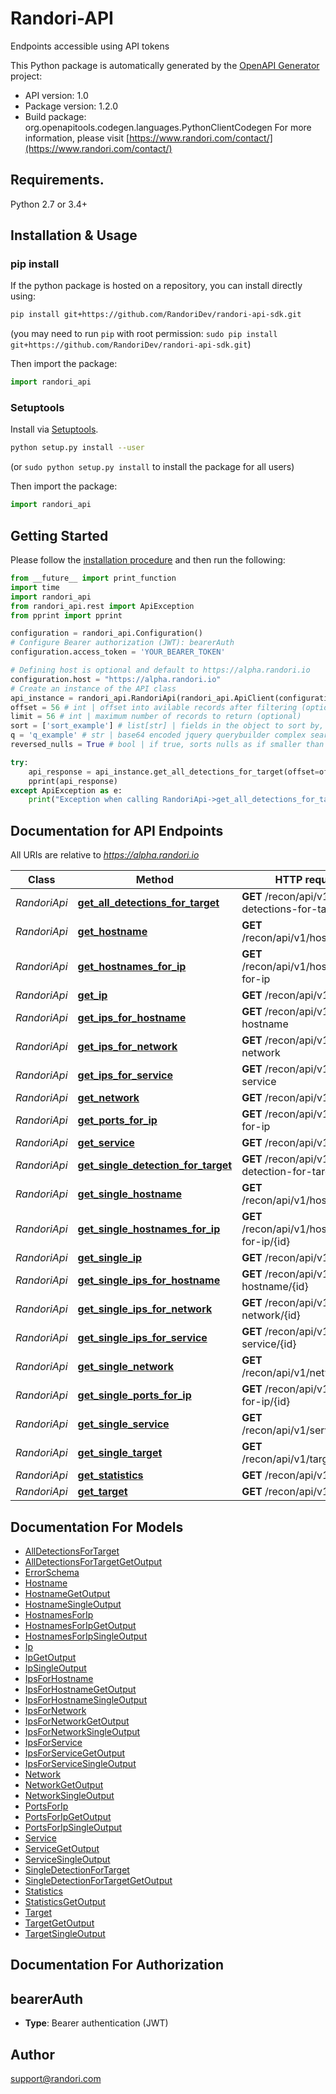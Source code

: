 # Randori-API
Endpoints accessible using API tokens

This Python package is automatically generated by the [OpenAPI Generator](https://openapi-generator.tech) project:

- API version: 1.0
- Package version: 1.2.0
- Build package: org.openapitools.codegen.languages.PythonClientCodegen
For more information, please visit [https://www.randori.com/contact/](https://www.randori.com/contact/)

## Requirements.

Python 2.7 or 3.4+

## Installation & Usage
### pip install

If the python package is hosted on a repository, you can install directly using:

```sh
pip install git+https://github.com/RandoriDev/randori-api-sdk.git
```
(you may need to run `pip` with root permission: `sudo pip install git+https://github.com/RandoriDev/randori-api-sdk.git`)

Then import the package:
```python
import randori_api 
```

### Setuptools

Install via [Setuptools](http://pypi.python.org/pypi/setuptools).

```sh
python setup.py install --user
```
(or `sudo python setup.py install` to install the package for all users)

Then import the package:
```python
import randori_api
```

## Getting Started

Please follow the [installation procedure](#installation--usage) and then run the following:

```python
from __future__ import print_function
import time
import randori_api
from randori_api.rest import ApiException
from pprint import pprint

configuration = randori_api.Configuration()
# Configure Bearer authorization (JWT): bearerAuth
configuration.access_token = 'YOUR_BEARER_TOKEN'

# Defining host is optional and default to https://alpha.randori.io
configuration.host = "https://alpha.randori.io"
# Create an instance of the API class
api_instance = randori_api.RandoriApi(randori_api.ApiClient(configuration))
offset = 56 # int | offset into avilable records after filtering (optional)
limit = 56 # int | maximum number of records to return (optional)
sort = ['sort_example'] # list[str] | fields in the object to sort by, in order of precedence, minus indicates descending (optional)
q = 'q_example' # str | base64 encoded jquery querybuilder complex search field (optional)
reversed_nulls = True # bool | if true, sorts nulls as if smaller than any nonnull value for all sort parameters. otherwise (default) treats as if larger (optional)

try:
    api_response = api_instance.get_all_detections_for_target(offset=offset, limit=limit, sort=sort, q=q, reversed_nulls=reversed_nulls)
    pprint(api_response)
except ApiException as e:
    print("Exception when calling RandoriApi->get_all_detections_for_target: %s\n" % e)

```

## Documentation for API Endpoints

All URIs are relative to *https://alpha.randori.io*

Class | Method | HTTP request | Description
------------ | ------------- | ------------- | -------------
*RandoriApi* | [**get_all_detections_for_target**](docs/RandoriApi.md#get_all_detections_for_target) | **GET** /recon/api/v1/all-detections-for-target | 
*RandoriApi* | [**get_hostname**](docs/RandoriApi.md#get_hostname) | **GET** /recon/api/v1/hostname | 
*RandoriApi* | [**get_hostnames_for_ip**](docs/RandoriApi.md#get_hostnames_for_ip) | **GET** /recon/api/v1/hostnames-for-ip | 
*RandoriApi* | [**get_ip**](docs/RandoriApi.md#get_ip) | **GET** /recon/api/v1/ip | 
*RandoriApi* | [**get_ips_for_hostname**](docs/RandoriApi.md#get_ips_for_hostname) | **GET** /recon/api/v1/ips-for-hostname | 
*RandoriApi* | [**get_ips_for_network**](docs/RandoriApi.md#get_ips_for_network) | **GET** /recon/api/v1/ips-for-network | 
*RandoriApi* | [**get_ips_for_service**](docs/RandoriApi.md#get_ips_for_service) | **GET** /recon/api/v1/ips-for-service | 
*RandoriApi* | [**get_network**](docs/RandoriApi.md#get_network) | **GET** /recon/api/v1/network | 
*RandoriApi* | [**get_ports_for_ip**](docs/RandoriApi.md#get_ports_for_ip) | **GET** /recon/api/v1/ports-for-ip | 
*RandoriApi* | [**get_service**](docs/RandoriApi.md#get_service) | **GET** /recon/api/v1/service | 
*RandoriApi* | [**get_single_detection_for_target**](docs/RandoriApi.md#get_single_detection_for_target) | **GET** /recon/api/v1/single-detection-for-target | 
*RandoriApi* | [**get_single_hostname**](docs/RandoriApi.md#get_single_hostname) | **GET** /recon/api/v1/hostname/{id} | 
*RandoriApi* | [**get_single_hostnames_for_ip**](docs/RandoriApi.md#get_single_hostnames_for_ip) | **GET** /recon/api/v1/hostnames-for-ip/{id} | 
*RandoriApi* | [**get_single_ip**](docs/RandoriApi.md#get_single_ip) | **GET** /recon/api/v1/ip/{id} | 
*RandoriApi* | [**get_single_ips_for_hostname**](docs/RandoriApi.md#get_single_ips_for_hostname) | **GET** /recon/api/v1/ips-for-hostname/{id} | 
*RandoriApi* | [**get_single_ips_for_network**](docs/RandoriApi.md#get_single_ips_for_network) | **GET** /recon/api/v1/ips-for-network/{id} | 
*RandoriApi* | [**get_single_ips_for_service**](docs/RandoriApi.md#get_single_ips_for_service) | **GET** /recon/api/v1/ips-for-service/{id} | 
*RandoriApi* | [**get_single_network**](docs/RandoriApi.md#get_single_network) | **GET** /recon/api/v1/network/{id} | 
*RandoriApi* | [**get_single_ports_for_ip**](docs/RandoriApi.md#get_single_ports_for_ip) | **GET** /recon/api/v1/ports-for-ip/{id} | 
*RandoriApi* | [**get_single_service**](docs/RandoriApi.md#get_single_service) | **GET** /recon/api/v1/service/{id} | 
*RandoriApi* | [**get_single_target**](docs/RandoriApi.md#get_single_target) | **GET** /recon/api/v1/target/{id} | 
*RandoriApi* | [**get_statistics**](docs/RandoriApi.md#get_statistics) | **GET** /recon/api/v1/statistics | 
*RandoriApi* | [**get_target**](docs/RandoriApi.md#get_target) | **GET** /recon/api/v1/target | 


## Documentation For Models

 - [AllDetectionsForTarget](docs/AllDetectionsForTarget.md)
 - [AllDetectionsForTargetGetOutput](docs/AllDetectionsForTargetGetOutput.md)
 - [ErrorSchema](docs/ErrorSchema.md)
 - [Hostname](docs/Hostname.md)
 - [HostnameGetOutput](docs/HostnameGetOutput.md)
 - [HostnameSingleOutput](docs/HostnameSingleOutput.md)
 - [HostnamesForIp](docs/HostnamesForIp.md)
 - [HostnamesForIpGetOutput](docs/HostnamesForIpGetOutput.md)
 - [HostnamesForIpSingleOutput](docs/HostnamesForIpSingleOutput.md)
 - [Ip](docs/Ip.md)
 - [IpGetOutput](docs/IpGetOutput.md)
 - [IpSingleOutput](docs/IpSingleOutput.md)
 - [IpsForHostname](docs/IpsForHostname.md)
 - [IpsForHostnameGetOutput](docs/IpsForHostnameGetOutput.md)
 - [IpsForHostnameSingleOutput](docs/IpsForHostnameSingleOutput.md)
 - [IpsForNetwork](docs/IpsForNetwork.md)
 - [IpsForNetworkGetOutput](docs/IpsForNetworkGetOutput.md)
 - [IpsForNetworkSingleOutput](docs/IpsForNetworkSingleOutput.md)
 - [IpsForService](docs/IpsForService.md)
 - [IpsForServiceGetOutput](docs/IpsForServiceGetOutput.md)
 - [IpsForServiceSingleOutput](docs/IpsForServiceSingleOutput.md)
 - [Network](docs/Network.md)
 - [NetworkGetOutput](docs/NetworkGetOutput.md)
 - [NetworkSingleOutput](docs/NetworkSingleOutput.md)
 - [PortsForIp](docs/PortsForIp.md)
 - [PortsForIpGetOutput](docs/PortsForIpGetOutput.md)
 - [PortsForIpSingleOutput](docs/PortsForIpSingleOutput.md)
 - [Service](docs/Service.md)
 - [ServiceGetOutput](docs/ServiceGetOutput.md)
 - [ServiceSingleOutput](docs/ServiceSingleOutput.md)
 - [SingleDetectionForTarget](docs/SingleDetectionForTarget.md)
 - [SingleDetectionForTargetGetOutput](docs/SingleDetectionForTargetGetOutput.md)
 - [Statistics](docs/Statistics.md)
 - [StatisticsGetOutput](docs/StatisticsGetOutput.md)
 - [Target](docs/Target.md)
 - [TargetGetOutput](docs/TargetGetOutput.md)
 - [TargetSingleOutput](docs/TargetSingleOutput.md)


## Documentation For Authorization


## bearerAuth

- **Type**: Bearer authentication (JWT)


## Author

support@randori.com


